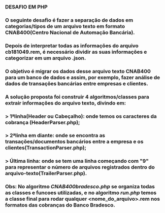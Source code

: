 
### DESAFIO EM PHP
### O seguinte desafio é fazer a separação de dados em categorias/tipos de um arquivo texto em formato CNAB400(Centro Nacional de Automação Bancária).

### Depois de interpretar todas as informações do arquivo cb181049.rem, é necessário dividir as suas informações e categorizar em um arquivo .json. 

### O objetivo é migrar os dados desse arquivo texto CNAB400 para um banco de dados e assim, por exemplo, fazer análise de dados de transações bancárias entre empresas e clientes.

### A solução proposta foi construir 4 algoritmos/classes para extrair informações do arquivo texto, divindo em: 
### > 1ªlinha(Header ou Cabeçalho): onde temos os caracteres da cobrança (HeaderParser.php);
### > 2ªlinha em diante: onde se encontra as transações/documentos bancários entre a empresa e os clientes(TransactionParser.php);
### > Última linha: onde se tem uma linha começando com "9" para representar o número de arquivos registrados dentro do arquivo-texto(TrailerParser.php). 

### Obs: No algoritmo *CNAB400bradesco.php* se organiza todas as classes e funcoes utilizadas, e no algoritmo *run.php* temos a classe final para rodar qualquer <nome_do_arquivo>.rem nos formatos das cobranças do Banco Bradesco. 


